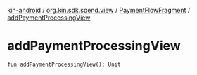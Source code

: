 [kin-android](../../index.md) / [org.kin.sdk.spend.view](../index.md) / [PaymentFlowFragment](index.md) / [addPaymentProcessingView](./add-payment-processing-view.md)

# addPaymentProcessingView

`fun addPaymentProcessingView(): `[`Unit`](https://kotlinlang.org/api/latest/jvm/stdlib/kotlin/-unit/index.html)